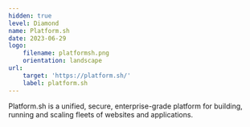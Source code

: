 ```yaml
---
hidden: true
level: Diamond
name: Platform.sh
date: 2023-06-29
logo:
    filename: platformsh.png
    orientation: landscape
url:
    target: 'https://platform.sh/'
    label: platform.sh
---
```

Platform.sh is a unified, secure, enterprise-grade platform for building, running and scaling fleets of websites and applications.




